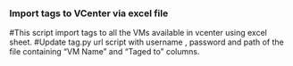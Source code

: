 ### Import tags to VCenter via excel file
#This script import tags to all the VMs available in vcenter using excel sheet.
#Update tag.py url script with username , password and path of the file containing “VM Name” and “Taged to” columns.
